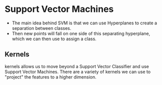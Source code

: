 # Support Vector Machines
- The main idea behind SVM is that we can use Hyperplanes to create a separation between classes.
- Then new points will fall on one side of this separating hyperplane, which we can then use to assign a class.

## Kernels
kernels allows us to move beyond a Support Vector Classifier and use Support Vector Machines.
There are a variety of kernels we can use to "project" the features to a higher dimension.


